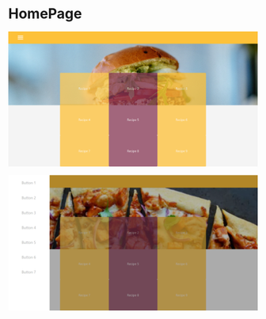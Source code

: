 # HomePage

![](https://raw.githubusercontent.com/AndreaMH/HomePage/master/homePage.PNG)

![](https://raw.githubusercontent.com/AndreaMH/HomePage/master/homePage2.PNG)
